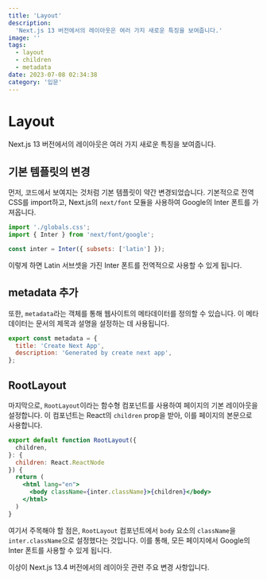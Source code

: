 ```yaml
---
title: 'Layout'
description:
  'Next.js 13 버전에서의 레이아웃은 여러 가지 새로운 특징을 보여줍니다.'
image: ''
tags:
  - layout
  - children
  - metadata
date: 2023-07-08 02:34:38
category: '입문'
---
```


# Layout

Next.js 13 버전에서의 레이아웃은 여러 가지 새로운 특징을 보여줍니다.

## 기본 템플릿의 변경

먼저, 코드에서 보여지는 것처럼 기본 템플릿이 약간 변경되었습니다. 기본적으로
전역 CSS를 import하고, Next.js의 `next/font` 모듈을 사용하여 Google의 Inter
폰트를 가져옵니다.

```jsx
import './globals.css';
import { Inter } from 'next/font/google';

const inter = Inter({ subsets: ['latin'] });
```

이렇게 하면 Latin 서브셋을 가진 Inter 폰트를 전역적으로 사용할 수 있게 됩니다.

## metadata 추가

또한, `metadata`라는 객체를 통해 웹사이트의 메타데이터를 정의할 수 있습니다. 이
메타데이터는 문서의 제목과 설명을 설정하는 데 사용됩니다.

```jsx
export const metadata = {
  title: 'Create Next App',
  description: 'Generated by create next app',
};
```

## RootLayout

마지막으로, `RootLayout`이라는 함수형 컴포넌트를 사용하여 페이지의 기본
레이아웃을 설정합니다. 이 컴포넌트는 React의 `children` prop을 받아, 이를
페이지의 본문으로 사용합니다.

```jsx
export default function RootLayout({
  children,
}: {
  children: React.ReactNode
}) {
  return (
    <html lang="en">
      <body className={inter.className}>{children}</body>
    </html>
  )
}
```

여기서 주목해야 할 점은, `RootLayout` 컴포넌트에서 `body` 요소의 `className`을
`inter.className`으로 설정했다는 것입니다. 이를 통해, 모든 페이지에서 Google의
Inter 폰트를 사용할 수 있게 됩니다.

이상이 Next.js 13.4 버전에서의 레이아웃 관련 주요 변경 사항입니다.

